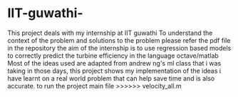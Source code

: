 # IIT-guwathi-
This project deals with my internship at IIT guwathi
To understand the context of the problem and solutions to the problem please refer the pdf file in the repository
the aim of the internship is to use regression based models to correctly predict the turbine efficiency in the language octave/matlab
Most of the ideas used are adapted from andrew ng's ml class that i was taking in those days, this project shows my implementation
of the ideas i have learnt on a real world problem that can help save time and is also accurate.
to run the project main file >>>>>>  velocity_all.m

